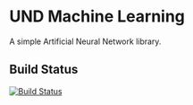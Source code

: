 UND Machine Learning
===

A simple Artificial Neural Network library.

Build Status
---
[![Build Status](https://travis-ci.org/Kazz47/und_ml.svg?branch=master)](https://travis-ci.org/Kazz47/und_ml)
